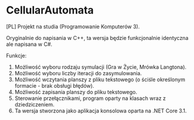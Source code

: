 # CellularAutomata
[PL] Projekt na studia (Programowanie Komputerów 3).

Oryginalnie do napisania w C++, ta wersja będzie funkcjonalnie identyczna ale napisana w C#.

Funkcje:

1. Możliwość wyboru rodzaju symulacji (Gra w Życie, Mrówka Langtona).
2. Możliwość wyboru liczby iteracji do zasymulowania.
3. Możliwość wczytania planszy z pliku tekstowego (o ściśle określonym formacie - brak obsługi błędów).
4. Możliwość zapisania planszy do pliku tekstowego.
5. Sterowanie przełącznikami, program oparty na klasach wraz z dziedziczeniem.
6. Ta wersja stworzona jako aplikacja konsolowa oparta na .NET Core 3.1.
